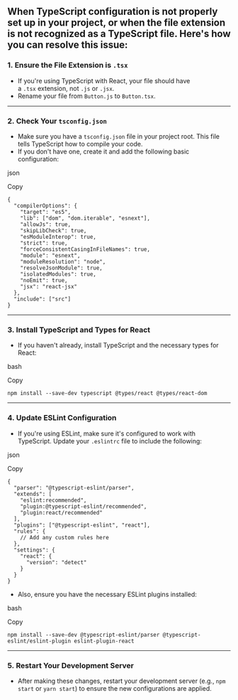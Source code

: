 ## When TypeScript configuration is not properly set up in your project, or when the file extension is not recognized as a TypeScript file. Here's how you can resolve this issue:


### 1. **Ensure the File Extension is `.tsx`**

- If you're using TypeScript with React, your file should have a `.tsx` extension, not `.js` or `.jsx`.
- Rename your file from `Button.js` to `Button.tsx`.

---

### 2. **Check Your `tsconfig.json`**

- Make sure you have a `tsconfig.json` file in your project root. This file tells TypeScript how to compile your code.
- If you don't have one, create it and add the following basic configuration:

json

Copy

```
{
  "compilerOptions": {
    "target": "es5",
    "lib": ["dom", "dom.iterable", "esnext"],
    "allowJs": true,
    "skipLibCheck": true,
    "esModuleInterop": true,
    "strict": true,
    "forceConsistentCasingInFileNames": true,
    "module": "esnext",
    "moduleResolution": "node",
    "resolveJsonModule": true,
    "isolatedModules": true,
    "noEmit": true,
    "jsx": "react-jsx"
  },
  "include": ["src"]
}
```

---

### 3. **Install TypeScript and Types for React**

- If you haven't already, install TypeScript and the necessary types for React:

bash

Copy

```
npm install --save-dev typescript @types/react @types/react-dom
```

---

### 4. **Update ESLint Configuration**

- If you're using ESLint, make sure it's configured to work with TypeScript. Update your `.eslintrc` file to include the following:

json

Copy

```
{
  "parser": "@typescript-eslint/parser",
  "extends": [
    "eslint:recommended",
    "plugin:@typescript-eslint/recommended",
    "plugin:react/recommended"
  ],
  "plugins": ["@typescript-eslint", "react"],
  "rules": {
    // Add any custom rules here
  },
  "settings": {
    "react": {
      "version": "detect"
    }
  }
}
```

- Also, ensure you have the necessary ESLint plugins installed:

bash

Copy

```
npm install --save-dev @typescript-eslint/parser @typescript-eslint/eslint-plugin eslint-plugin-react
```

---

### 5. **Restart Your Development Server**

- After making these changes, restart your development server (e.g., `npm start` or `yarn start`) to ensure the new configurations are applied.